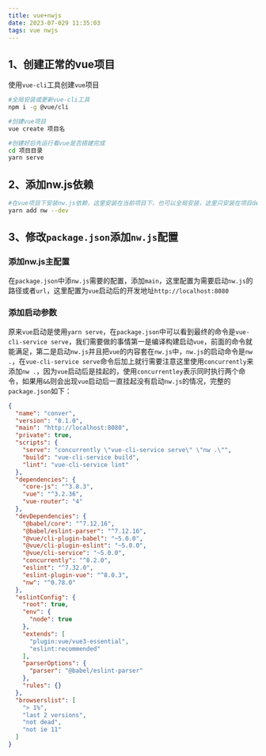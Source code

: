 ```yaml
---
title: vue+nwjs
date: 2023-07-029 11:35:03
tags: vue nwjs
---
```


## 1、创建正常的vue项目

使用`vue-cli`工具创建`vue`项目

```bash
#全局安装或更新vue-cli工具
npm i -g @vue/cli

#创建vue项目
vue create 项目名

#创建好后先运行看vue是否搭建完成
cd 项目目录
yarn serve
```



## 2、添加nw.js依赖

```bash
#在vue项目下安装nw.js依赖，这里安装在当前项目下，也可以全局安装，这里只安装在项目dev环境中
yarn add nw --dev
```



## 3、修改`package.json`添加`nw.js`配置

### 添加nw.js主配置

在`package.json`中添`nw.js`需要的配置，添加`main`，这里配置为需要启动`nw.js`的路径或者`url`，这里配置为`vue`启动后的开发地址`http://localhost:8080`

### 添加启动参数

原来`vue`启动是使用`yarn serve`，在`package.json`中可以看到最终的命令是`vue-cli-service serve`，我们需要做的事情第一是编译构建启动`vue`，前面的命令就能满足，第二是启动`nw.js`并且把`vue`的内容套在`nw.js`中，`nw.js`的启动命令是`nw .`，在`vue-cli-service serve`命令后加上就行需要注意这里使用`concurrently`来添加`nw .`，因为`vue`启动后是挂起的，使用`concurrentley`表示同时执行两个命令，如果用`&&`则会出现`vue`启动后一直挂起没有启动`nw.js`的情况，完整的`package.json`如下：

```json
{
  "name": "conver",
  "version": "0.1.0",
  "main": "http://localhost:8080",
  "private": true,
  "scripts": {
    "serve": "concurrently \"vue-cli-service serve\" \"nw .\"",
    "build": "vue-cli-service build",
    "lint": "vue-cli-service lint"
  },
  "dependencies": {
    "core-js": "^3.8.3",
    "vue": "^3.2.36",
    "vue-router": "4"
  },
  "devDependencies": {
    "@babel/core": "^7.12.16",
    "@babel/eslint-parser": "^7.12.16",
    "@vue/cli-plugin-babel": "~5.0.0",
    "@vue/cli-plugin-eslint": "~5.0.0",
    "@vue/cli-service": "~5.0.0",
    "concurrently": "^8.2.0",
    "eslint": "^7.32.0",
    "eslint-plugin-vue": "^8.0.3",
    "nw": "^0.78.0"
  },
  "eslintConfig": {
    "root": true,
    "env": {
      "node": true
    },
    "extends": [
      "plugin:vue/vue3-essential",
      "eslint:recommended"
    ],
    "parserOptions": {
      "parser": "@babel/eslint-parser"
    },
    "rules": {}
  },
  "browserslist": [
    "> 1%",
    "last 2 versions",
    "not dead",
    "not ie 11"
  ]
}


```

